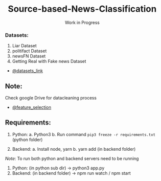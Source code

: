 <div align="center">
	<h1>Source-based-News-Classification</h1>
	<p>Work in Progress</p>
</div>

### Datasets:

1. Liar Dataset
2. politifact Dataset
3. newsFN Dataset
4. Getting Real with Fake news Dataset

- [@datasets_link](https://github.com/sumeetkr/AwesomeFakeNews)


## Note:

Check google Drive for datacleaning process
- [@feature_selection](https://docs.google.com/document/d/126HW_b7yylWT2_eS_NYvPheeg9P0sMVUjAMaamhPEZ4/edit?usp=sharing)


## Requirements:

1.  Python:
	a. Python3 
	b. Run command ```pip3 freeze -r requirements.txt``` (python folder)

2. Backend:
	a. Install node, yarn
	b. yarn add (in backend folder)

*Note*: To run both python and backend servers need to be running
1. Python: (in python sub dir) -> python3 app.py
2. Backend: (in backend folder) -> npm run watch / npm start